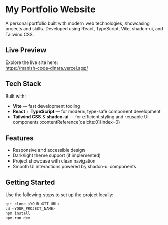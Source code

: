 # My Portfolio Website

A personal portfolio built with modern web technologies, showcasing projects and skills. Developed using React, TypeScript, Vite, shadcn-ui, and Tailwind CSS.

## Live Preview

Explore the live site here:  
https://manish-code-dinara.vercel.app/

## Tech Stack

Built with:
- **Vite** — fast development tooling  
- **React** + **TypeScript** — for modern, type-safe component development  
- **Tailwind CSS** & **shadcn-ui** — for efficient styling and reusable UI components :contentReference[oaicite:0]{index=0}  

## Features

- Responsive and accessible design  
- Dark/light theme support (if implemented)  
- Project showcase with clean navigation  
- Smooth UI interactions powered by shadcn-ui components  

## Getting Started

Use the following steps to set up the project locally:

```bash
git clone <YOUR_GIT_URL>
cd <YOUR_PROJECT_NAME>
npm install
npm run dev
